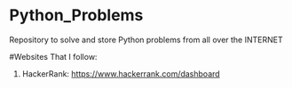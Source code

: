 # Python_Problems
Repository to solve and store Python problems from all over the INTERNET


#Websites That I follow:
1. HackerRank: https://www.hackerrank.com/dashboard
